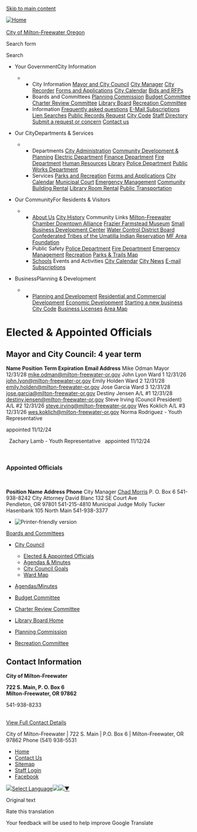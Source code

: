 [Skip to main content](https://www.mfcity.com/bc/page/elected-appointed-officials/)

[![Home](https://www.mfcity.com/sites/all/themes/aha_compass/logo.png)  
\
City of Milton-Freewater Oregon](https://www.mfcity.com "Home")

Search form

Search

- Your GovernmentCity Information
  
  - - City Information [Mayor and City Council](https://www.mfcity.com/bc-citycouncil) [City Manager](https://www.mfcity.com/administration/page/city-manager) [City Recorder](https://www.mfcity.com/administration/page/city-recorder) [Forms and Applications](https://www.mfcity.com/forms) [City Calendar](https://www.mfcity.com/calendar) [Bids and RFPs](https://www.mfcity.com/rfps)
    - Boards and Committees [Planning Commission](https://www.mfcity.com/bc-pc) [Budget Committee](https://www.mfcity.com/bc-budget-com) [Charter Review Committee](https://www.mfcity.com/bc-crc) [Library Board](https://www.mfcity.com/bc-lb) [Recreation Committee](https://www.mfcity.com/bc-rec-com)
    - Information [Frequently asked questions](https://www.mfcity.com/community/page/frequently-asked-questions) [E-Mail Subscriptions](https://www.mfcity.com/newsletter/subscriptions) [Lien Searches](https://www.mfcity.com/finance/page/lien-searches) [Public Records Request](https://www.mfcity.com/administration/webform/request-documents-form) [City Code](https://codelibrary.amlegal.com/codes/miltonfreewateror/latest/overview) [Staff Directory](https://www.mfcity.com/directory) [Submit a request or concern](https://www.mfcity.com/contact) [Contact us](https://www.mfcity.com/contact)
- Our CityDepartments &amp; Services
  
  - - Departments [City Administration](https://www.mfcity.com/administration) [Community Development &amp; Planning](https://www.mfcity.com/cdp) [Electric Department](https://www.mfcity.com/electric) [Finance Department](https://www.mfcity.com/finance) [Fire Department](https://www.mfcity.com/fire) [Human Resources](https://www.mfcity.com/administration/page/human-resources) [Library](https://www.mfcity.com/library) [Police Department](https://www.mfcity.com/police) [Public Works Department](https://www.mfcity.com/publicworks)
    - Services [Parks and Recreation](https://www.mfcity.com/publicworks/page/parks-and-recreation) [Forms and Applications](https://www.mfcity.com/forms) [City Calendar](https://www.mfcity.com/calendar) [Municipal Court](https://www.mfcity.com/finance/page/municipal-court) [Emergency Management](https://www.mfcity.com/fire/page/emergency-management) [Community Building Rental](https://www.mfcity.com/cdp/webform/community-building-rental) [Library Room Rental](https://www.mfcity.com/library/webform/library-meeting-rooms) [Public Transportation](https://www.mfcity.com/public_transportation)
- Our CommunityFor Residents &amp; Visitors
  
  - - [About Us](https://www.mfcity.com/community/page/about-us) [City History](https://www.mfcity.com/community/page/city-history) Community Links [Milton-Freewater Chamber Downtown Alliance](https://mfcda.org) [Frazier Farmstead Museum](https://www.frazierfarmsteadmuseum.org) [Small Business Development Center](https://www.bizcenter.org) [Water Control District Board](https://mfwcd.com) [Confederated Tribes of the Umatilla Indian Reservation](https://ctuir.org) [MF Area Foundation](https://mfareafoundation.org)
    - Public Safety [Police Department](https://www.mfcity.com/police) [Fire Department](https://www.mfcity.com/fire) [Emergency Management](https://www.mfcity.com/fire/page/emergency-management) [Recreation](https://www.mfcity.com/publicworks/page/parks-and-recreation) [Parks &amp; Trails Map](https://www.mfcity.com/parksites)
    - [Schools](https://www.mfcity.com/community/page/schools) Events and Activities [City Calendar](https://www.mfcity.com/calendar) [City News](https://www.mfcity.com/news) [E-mail Subscriptions](https://www.mfcity.com/newsletter/subscriptions)
- BusinessPlanning &amp; Development
  
  - - [Planning and Development](https://www.mfcity.com/cdp/page/planning-department) [Residential and Commercial Development](https://www.mfcity.com/cdp/page/planning-department) [Economic Development](https://www.mfcity.com/econdev) [Starting a new business](https://www.mfcity.com/cdp/page/starting-new-business) [City Code](https://codelibrary.amlegal.com/codes/miltonfreewateror/latest/overview) [Business Licenses](https://www.mfcity.com/cdp/page/starting-new-business) [Area Map](https://www.mfcity.com/cdp/page/area-map)

# Elected &amp; Appointed Officials

## Mayor and City Council: 4 year term

**Name** **Position** **Term Expiration** **Email Address** Mike Odman Mayor 12/31/28 [mike.odman@milton-freewater-or.gov](mailto:mike.odman@milton-freewater-or.gov) John Lyon Ward 1 12/31/26 [john.lyon@milton-freewater-or.gov](mailto:john.lyon@milton-freewater-or.gov) Emily Holden Ward 2 12/31/28 [emily.holden@milton-freewater-or.gov](mailto:emily.holden@milton-freewater-or.gov) Jose Garcia Ward 3 12/31/28 [jose.garcia@milton-freewater-or.gov](mailto:jose.garcia@milton-freewater-or.gov) Destiny Jensen A/L #1 12/31/28 [destiny.jensen@milton-freewater-or.gov](mailto:destiny.jensen@milton-freewater-or.gov) Steve Irving (Council President) A/L #2 12/31/26 [steve.irving@milton-freewater-or.gov](mailto:steve.irving@milton-freewater-or.gov) Wes Koklich A/L #3 12/31/26 [wes.koklich@milton-freewater-or.gov](mailto:wes.koklich@milton-freewater-or.gov) Norma Rodriguez - Youth Representative   

appointed 11/12/24

  Zachary Lamb - Youth Representative   appointed 11/12/24  

 

### Appointed Officials

 

**Position** **Name** **Address** **Phone** City Manager [Chad Morris](mailto:chad.morris@milton-freewater-or.gov) P. O. Box 6 541-938-8242 City Attorney David Blanc 132 SE Court Ave  
Pendleton, OR 97801 541-215-4810 Municipal Judge Molly Tucker Hasenbank 105 North Main 541-938-3377

- ![Printer-friendly version](https://www.mfcity.com/sites/all/modules/print/icons/print_icon.png "Printer-friendly version")

[Boards and Committees](https://www.mfcity.com/bc)

- [City Council](https://www.mfcity.com/bc-citycouncil)
  
  - [Elected &amp; Appointed Officials](https://www.mfcity.com/bc/page/elected-appointed-officials)
  - [Agendas &amp; Minutes](https://www.mfcity.com/meetings?field_microsite_tid_1=27)
  - [City Council Goals](https://www.mfcity.com/bc-citycouncil/page/city-council-goals)
  - [Ward Map](https://www.mfcity.com/sites/default/files/fileattachments/city_council/page/98/ward_map.pdf)
- [Agendas/Minutes](https://www.mfcity.com/meetings)
- [Budget Committee](https://www.mfcity.com/bc-budget-com)
- [Charter Review Committee](https://www.mfcity.com/bc-crc)
- [Library Board Home](https://www.mfcity.com/bc-lb)
- [Planning Commission](https://www.mfcity.com/bc-pc)
- [Recreation Committee](https://www.mfcity.com/bc-rec-com)

## Contact Information

**City of Milton-Freewater**

**722 S. Main, P. O. Box 6**  
**Milton-Freewater, OR 97862**

541-938-8233  
 

[View Full Contact Details](https://www.mfcity.com/bc/custom-contact-page/boards-and-committees-contact-information)

City of Milton-Freewater | 722 S. Main | P.O. Box 6 | Milton-Freewater, OR 97862 Phone (541) 938-5531

- [Home](https://www.mfcity.com)
- [Contact Us](https://www.mfcity.com/contact)
- [Sitemap](https://www.mfcity.com/sitemap)
- [Staff Login](https://www.mfcity.com/user/login?current=node%2F881)
- [Facebook](https://www.facebook.com/CityOfMiltonFreewater)

![](https://www.google.com/images/cleardot.gif)[Select Language![](https://www.google.com/images/cleardot.gif)​![](https://www.google.com/images/cleardot.gif)▼](https://www.mfcity.com/bc/page/elected-appointed-officials)

Original text

Rate this translation

Your feedback will be used to help improve Google Translate